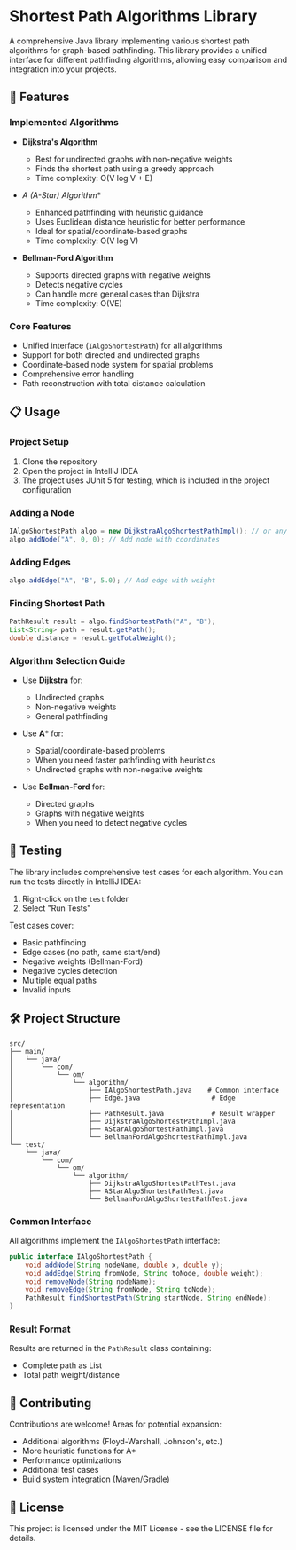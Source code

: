 # Shortest Path Algorithms Library

A comprehensive Java library implementing various shortest path algorithms for graph-based pathfinding. This library provides a unified interface for different pathfinding algorithms, allowing easy comparison and integration into your projects.

## 🎯 Features

### Implemented Algorithms
- **Dijkstra's Algorithm**
  - Best for undirected graphs with non-negative weights
  - Finds the shortest path using a greedy approach
  - Time complexity: O(V log V + E)

- **A* (A-Star) Algorithm**
  - Enhanced pathfinding with heuristic guidance
  - Uses Euclidean distance heuristic for better performance
  - Ideal for spatial/coordinate-based graphs
  - Time complexity: O(V log V)

- **Bellman-Ford Algorithm**
  - Supports directed graphs with negative weights
  - Detects negative cycles
  - Can handle more general cases than Dijkstra
  - Time complexity: O(VE)

### Core Features
- Unified interface (`IAlgoShortestPath`) for all algorithms
- Support for both directed and undirected graphs
- Coordinate-based node system for spatial problems
- Comprehensive error handling
- Path reconstruction with total distance calculation

## 📋 Usage

### Project Setup
1. Clone the repository
2. Open the project in IntelliJ IDEA
3. The project uses JUnit 5 for testing, which is included in the project configuration

### Adding a Node
```java
IAlgoShortestPath algo = new DijkstraAlgoShortestPathImpl(); // or any other implementation
algo.addNode("A", 0, 0); // Add node with coordinates
```

### Adding Edges
```java
algo.addEdge("A", "B", 5.0); // Add edge with weight
```

### Finding Shortest Path
```java
PathResult result = algo.findShortestPath("A", "B");
List<String> path = result.getPath();
double distance = result.getTotalWeight();
```

### Algorithm Selection Guide
- Use **Dijkstra** for:
  - Undirected graphs
  - Non-negative weights
  - General pathfinding

- Use **A*** for:
  - Spatial/coordinate-based problems
  - When you need faster pathfinding with heuristics
  - Undirected graphs with non-negative weights

- Use **Bellman-Ford** for:
  - Directed graphs
  - Graphs with negative weights
  - When you need to detect negative cycles

## 🧪 Testing

The library includes comprehensive test cases for each algorithm. You can run the tests directly in IntelliJ IDEA:
1. Right-click on the `test` folder
2. Select "Run Tests"

Test cases cover:
- Basic pathfinding
- Edge cases (no path, same start/end)
- Negative weights (Bellman-Ford)
- Negative cycles detection
- Multiple equal paths
- Invalid inputs

## 🛠️ Project Structure

```
src/
├── main/
│   └── java/
│       └── com/
│           └── om/
│               └── algorithm/
│                   ├── IAlgoShortestPath.java    # Common interface
│                   ├── Edge.java                  # Edge representation
│                   ├── PathResult.java            # Result wrapper
│                   ├── DijkstraAlgoShortestPathImpl.java
│                   ├── AStarAlgoShortestPathImpl.java
│                   └── BellmanFordAlgoShortestPathImpl.java
└── test/
    └── java/
        └── com/
            └── om/
                └── algorithm/
                    ├── DijkstraAlgoShortestPathTest.java
                    ├── AStarAlgoShortestPathTest.java
                    └── BellmanFordAlgoShortestPathTest.java
```

### Common Interface
All algorithms implement the `IAlgoShortestPath` interface:
```java
public interface IAlgoShortestPath {
    void addNode(String nodeName, double x, double y);
    void addEdge(String fromNode, String toNode, double weight);
    void removeNode(String nodeName);
    void removeEdge(String fromNode, String toNode);
    PathResult findShortestPath(String startNode, String endNode);
}
```

### Result Format
Results are returned in the `PathResult` class containing:
- Complete path as List<String>
- Total path weight/distance

## 🤝 Contributing

Contributions are welcome! Areas for potential expansion:
- Additional algorithms (Floyd-Warshall, Johnson's, etc.)
- More heuristic functions for A*
- Performance optimizations
- Additional test cases
- Build system integration (Maven/Gradle)

## 📄 License

This project is licensed under the MIT License - see the LICENSE file for details.

